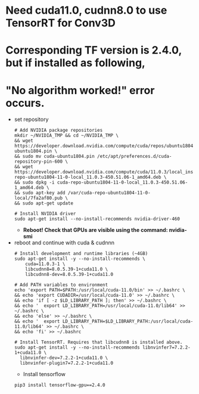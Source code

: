 # Need cuda11.0, cudnn8.0 to use TensorRT for Conv3D
# Corresponding TF version is 2.4.0, but if installed as following, 
# "No algorithm worked!" error occurs.
* set repository  
  ```
  # Add NVIDIA package repositories
  mkdir ~/NVIDIA_TMP && cd ~/NVIDIA_TMP \
  && wget https://developer.download.nvidia.com/compute/cuda/repos/ubuntu1804/x86_64/cuda-ubuntu1804.pin \
  && sudo mv cuda-ubuntu1804.pin /etc/apt/preferences.d/cuda-repository-pin-600 \
  && wget https://developer.download.nvidia.com/compute/cuda/11.0.3/local_installers/cuda-repo-ubuntu1804-11-0-local_11.0.3-450.51.06-1_amd64.deb \
  && sudo dpkg -i cuda-repo-ubuntu1804-11-0-local_11.0.3-450.51.06-1_amd64.deb \
  && sudo apt-key add /var/cuda-repo-ubuntu1804-11-0-local/7fa2af80.pub \
  && sudo apt-get update

  # Install NVIDIA driver
  sudo apt-get install --no-install-recommends nvidia-driver-460
  ```  
  * **Reboot! Check that GPUs are visible using the command: nvidia-smi**
* reboot and continue with cuda & cudnnn  
  ```
  # Install development and runtime libraries (~4GB)
  sudo apt-get install -y --no-install-recommends \
      cuda=11.0.3-1 \
      libcudnn8=8.0.5.39-1+cuda11.0 \
      libcudnn8-dev=8.0.5.39-1+cuda11.0

  # Add PATH variables to environment
  echo 'export PATH=$PATH:/usr/local/cuda-11.0/bin' >> ~/.bashrc \
  && echo 'export CUDADIR=/usr/local/cuda-11.0' >> ~/.bashrc \
  && echo 'if [ -z $LD_LIBRARY_PATH ]; then' >> ~/.bashrc \
  && echo '  export LD_LIBRARY_PATH=/usr/local/cuda-11.0/lib64' >> ~/.bashrc \
  && echo 'else' >> ~/.bashrc \
  && echo '  export LD_LIBRARY_PATH=$LD_LIBRARY_PATH:/usr/local/cuda-11.0/lib64' >> ~/.bashrc \
  && echo 'fi' >> ~/.bashrc  

  # Install TensorRT. Requires that libcudnn8 is installed above.
  sudo apt-get install -y --no-install-recommends libnvinfer7=7.2.2-1+cuda11.0 \
    libnvinfer-dev=7.2.2-1+cuda11.0 \
    libnvinfer-plugin7=7.2.2-1+cuda11.0
  ```
  * Install tensorflow
  ```
  pip3 install tensorflow-gpu==2.4.0
  ```
